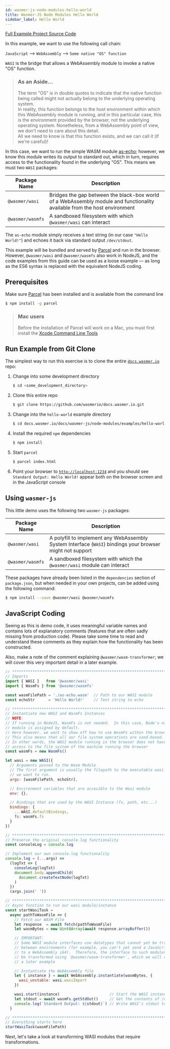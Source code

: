 ```yaml
---
id: wasmer-js-node-modules-hello-world
title: Wasmer-JS Node Modules Hello World
sidebar_label: Hello World
---
```


[Full Example Project Source Code](https://github.com/wasmerio/docs.wasmer.io/tree/master/docs/wasmer-js/node-modules/examples/hello-world)


In this example, we want to use the following call chain:

`JavaScript` --> `WebAssembly` --> `Some native "OS" function`

`WASI` is the bridge that allows a WebAssembly module to invoke a native "OS" function.

> ### As an Aside...  
> The term "OS" is in double quotes to indicate that the native function being called might not actually belong to the underlying operating system.  
> In reality, this function belongs to the host environment within which this WebAssembly module is running, and in this particular case, this is the environment provided by the browser, not the underlying operating system.  Nonetheless, from a WebAssembly point of view, we don't need to care about this detail.  
> All we need to know is that this function exists, and we can call it (if we're careful)!


In this case, we want to run the simple WASM module [as-echo](https://github.com/torch2424/as-echo); however, we know this module writes its output to standard out, which in turn, requires access to the functionality found in the underlying "OS".  This means we must two `WASI` packages:

| Package Name | Description
|---|---|
| `@wasmer/wasi` | Bridges the gap between the black-box world of a WebAssembly module and functionality available from the host environment
| `@wasmer/wasmfs` | A sandboxed filesystem with which `@wasmer/wasi` can interact

The `as-echo` module simply receives a text string (in our case `"Hello World!"`) and echoes it back via standard output `/dev/stdout`.

This example will be bundled and served by [Parcel](https://parceljs.org/) and run in the browser.  However, `@wasmer/wasi` and `@wasmer/wasmfs` also work in NodeJS, and the code examples from this guide can be used as a loose example &mdash; as long as the ES6 syntax is replaced with the equivalent NodeJS coding.

## Prerequisites

Make sure [Parcel](https://parceljs.org/) has been installed and is available from the command line

```bash
$ npm install -g parcel
```

> ### Mac users
> Before the installation of Parcel will work on a Mac, you must first install the [Xcode Command Line Tools](https://developer.apple.com/download/more/?=for%20Xcode)

## Run Example from Git Clone

The simplest way to run this exercise is to clone the entire [`docs.wasmer.io`](https://github.com/wasmerio/docs.wasmer.io) repo:

1. Change into some development directory

    ```bash
    $ cd <some_development_directory>
    ```

1. Clone this entire repo

    ```bash
    $ git clone https://github.com/wasmerio/docs.wasmer.io.git
    ```

1. Change into the `hello-world` example directory

    ```bash
    $ cd docs.wasmer.io/docs/wasmer-js/node-modules/examples/hello-world
    ```

1. Install the required `npm` dependencies

    ```bash
    $ npm install
    ```

1. Start `parcel` 

   ```bash
   $ parcel index.html
   ```

1. Point your browser to [`http://localhost:1234`](http://localhost:1234) and you should see `Standard Output: Hello World!` appear both on the browser screen and in the JavaScript console



## Using `wasmer-js`

This little demo uses the following two `wasmer-js` packages: 

| Package Name | Description
|---|---|
| `@wasmer/wasi` | A polyfill to implement any WebAssembly System Interface (`WASI`) bindings your browser might not support
| `@wasmer/wasmfs` | A sandboxed filesystem with which the `@wasmer/wasi` module can interact

These packages have already been listed in the `dependencies` section of `package.json`, but when needed in your own projects, can be added using the following command:

```bash
$ npm install --save @wasmer/wasi @wasmer/wasmfs
```

## JavaScript Coding

Seeing as this is demo code, it uses meaningful variable names and contains lots of explanatory comments (features that are often sadly missing from production code).  Please take some time to read and understand these comments as they explain how the functionality has been constructed.
    
Also, make a note of the comment explaining `@wasmer/wasm-transformer`; we will cover this very important detail in a later example.


```JavaScript
// *****************************************************************************
// Imports
import { WASI }   from '@wasmer/wasi'
import { WasmFs } from '@wasmer/wasmfs'

const wasmFilePath = './as-echo.wasm'  // Path to our WASI module
const echoStr      = 'Hello World!'    // Text string to echo

// *****************************************************************************
// Instantiate new WASI and WasmFs Instances
// NOTE:
// If running in NodeJS, WasmFs is not needed.  In this case, Node's native FS
// module is assigned by default.
// Here however, we want to show off how to use WasmFs within the browser.
// This also means that all our file system operations are sand-boxed.
// In other words, the WASI module running in the browser does not have any
// access to the file system of the machine running the browser
const wasmFs = new WasmFs()

let wasi = new WASI({
  // Arguments passed to the Wasm Module
  // The first argument is usually the filepath to the executable wasi module
  // we want to run.
  args: [wasmFilePath, echoStr],

  // Environment variables that are accesible to the Wasi module
  env: {},

  // Bindings that are used by the WASI Instance (fs, path, etc...)
  bindings: {
    ...WASI.defaultBindings,
    fs: wasmFs.fs
  }
})

// *****************************************************************************
// Preserve the original console.log functionality
const consoleLog = console.log

// Implement our own console.log functionality
console.log = (...args) =>
  (logTxt => {
    consoleLog(logTxt)
    document.body.appendChild(
      document.createTextNode(logTxt)
    )
  })
  (args.join(' '))

// *****************************************************************************
// Async function to run our wasi module/instance
const startWasiTask =
  async pathToWasmFile => {
    // Fetch our WASM File
    let response  = await fetch(pathToWasmFile)
    let wasmBytes = new Uint8Array(await response.arrayBuffer())

    // IMPORTANT:
    // Some WASI module interfaces use datatypes that cannot yet be transferred
    // between environments (for example, you can't yet send a JavaScript BigInt
    // to a WebAssembly i64).  Therefore, the interface to such modules has to
    // be transformed using `@wasmer/wasm-transformer`, which we will cover in
    // a later example

    // Instantiate the WebAssembly file
    let { instance } = await WebAssembly.instantiate(wasmBytes, {
      wasi_unstable: wasi.wasiImport
    })

    wasi.start(instance)                      // Start the WASI instance
    let stdout = await wasmFs.getStdOut()     // Get the contents of /dev/stdout
    console.log(`Standard Output: ${stdout}`) // Write WASI's stdout to the DOM
  }

// *****************************************************************************
// Everything starts here
startWasiTask(wasmFilePath)
```


Next, let's take a look at transforming WASI modules that require transformations.
